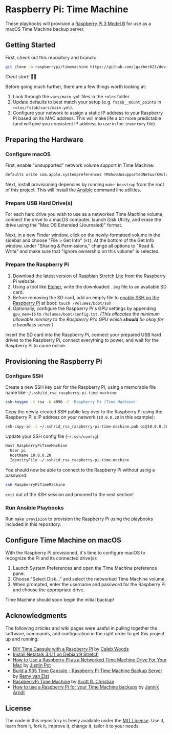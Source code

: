# Raspberry Pi: Time Machine

These playbooks will provision a [Raspberry Pi 3 Model B](https://www.raspberrypi.org/products/raspberry-pi-3-model-b/) for use as a macOS Time Machine backup server.

## Getting Started

First, check out this repository and branch:

```sh
git clone -b raspberrypi/timemachine https://github.com/jgarber623/device-provisioning
```

_Great start!_ 👏🏻

Before going much further, there are a few things worth looking at:

1. Look through the `vars/main.yml` files in the `roles` folder.
1. Update defaults to best match your setup (e.g. `fstab__mount_points` in `roles/fstab/vars/main.yml`).
1. Configure your network to assign a static IP address to your Raspberry Pi based on its MAC address. This will make life a bit more predictable (and will give you consistent IP address to use in the `inventory` file).

## Preparing the Hardware

### Configure macOS

First, enable "unsupported" network volume support in Time Machine:

```sh
defaults write com.apple.systempreferences TMShowUnsupportedNetworkVolumes 1
```

Next, install provisioning depencies by running `make boostrap` from the root of this project. This will install the [Ansible](https://www.ansible.com) command line utilities.

### Prepare USB Hard Drive(s)

For each hard drive you wish to use as a networked Time Machine volume, connect the drive to a macOS computer, launch Disk Utility, and erase the drive using the "Mac OS Extended (Journaled)" format.

Next, in a new Finder window, click on the newly-formatted volume in the sidebar and choose "File > Get Info" (`⌘I`). At the bottom of the Get Info window, under "Sharing & Permissions," change all options to "Read & Write" and make sure that "Ignore ownership on this volume" is selected.

### Prepare the Raspberry Pi

1. Download the latest version of [Raspbian Stretch Lite](https://www.raspberrypi.org/downloads/raspbian/) from the Raspberry Pi website.
1. Using a tool like [Etcher](https://etcher.io), write the downloaded `.img` file to an available SD card.
1. Before removing the SD card, add an empty file to [enable SSH on the Raspberry Pi](https://www.raspberrypi.org/documentation/remote-access/ssh/) at boot: `touch /Volumes/boot/ssh`
1. Optionally, configure the Raspberry Pi's GPU settings by appending `gpu_mem=16` to `/Volumes/boot/config.txt`. _(This allocates the minimum allowable memory to the Raspberry Pi's GPU which **should** be okay for a headless server.)_

Insert the SD card into the Raspberry Pi, connect your prepared USB hard drives to the Raspberry Pi, connect everything to power, and wait for the Raspberry Pi to come online.

## Provisioning the Raspberry Pi

### Configure SSH

Create a new SSH key pair for the Raspberry Pi, using a memorable file name like `~/.ssh/id_rsa_raspberry-pi-time-machine`:

```sh
ssh-keygen -t rsa -b 4096 -C 'Raspberry Pi (Time Machine)'
```

Copy the newly-created SSH public key over to the Raspberry Pi using the Raspberry Pi's IP address on your network (`10.0.0.20` in this example):

```sh
ssh-copy-id -i ~/.ssh/id_rsa_raspberry-pi-time-machine.pub pi@10.0.0.20
```

Update your SSH config file (`~/.ssh/config`):

```txt
Host RaspberryPiTimeMachine
  User pi
  HostName 10.0.0.20
  IdentityFile ~/.ssh/id_rsa_raspberry-pi-time-machine
```

You should now be able to connect to the Raspberry Pi without using a password:

```sh
ssh RaspberryPiTimeMachine
```

`exit` out of the SSH session and proceed to the next section!

### Run Ansible Playbooks

Run `make provision` to provision the Raspberry Pi using the playbooks included in this repository.

## Configure Time Machine on macOS

With the Raspberry Pi provisioned, it's time to configure macOS to recognize the Pi and its connected drive(s):

1. Launch System Preferences and open the Time Machine preference pane.
1. Choose "Select Disk…" and select the networked Time Machine volume.
1. When prompted, enter the username and password for the Raspberry Pi and choose the appropriate drive.

Time Machine should soon begin the initial backup!

## Acknowledgments

The following articles and wiki pages were useful in pulling together the software, commands, and configuration in the right order to get this project up and running:

- [DIY Time Capsule with a Raspberry Pi](https://www.calebwoods.com/2015/04/06/diy-time-capsule-raspberry-pi/) by [Caleb Woods](https://www.calebwoods.com)
- [Install Netatalk 3.1.11 on Debian 9 Stretch](http://netatalk.sourceforge.net/wiki/index.php/Install_Netatalk_3.1.11_on_Debian_9_Stretch)
- [How to Use a Raspberry Pi as a Networked Time Machine Drive For Your Mac](https://www.howtogeek.com/276468/how-to-use-a-raspberry-pi-as-a-networked-time-machine-drive-for-your-mac/) by [Justin Pot](https://www.howtogeek.com/author/justinpot/)
- [Build a $35 Time Capsule - Raspberry Pi Time Machine Backup Server](https://raymii.org/s/articles/Build_a_35_dollar_Time_Capsule_-_Raspberry_Pi_Time_Machine.html) by [Remy van Elst](https://raymii.org)
- [RaspberryPi Time Machine](https://scottrchristian.com/2017/09/08/raspberry-pi-time-machine/) by [Scott R. Christian](https://scottrchristian.com)
- [How to use a Raspberry Pi for your Time Machine backups](https://www.jannikarndt.de/blog/2018/01/how_to_use_a_raspberry_pi_for_your_time_machine_backups/) by [Jannik Arndt](https://www.jannikarndt.de)

## License

The code in this repository is freely available under the [MIT License](http://opensource.org/licenses/MIT). Use it, learn from it, fork it, improve it, change it, tailor it to your needs.

